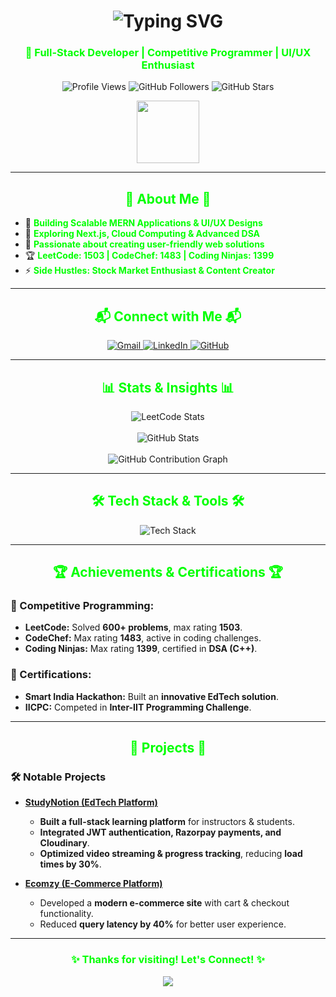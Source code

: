 <h1 align="center">
  <img src="https://readme-typing-svg.herokuapp.com/?font=Orbitron&size=40&color=%2300FF00&center=true&vCenter=true&width=600&height=70&lines=Hello+World!+🌍;+I'm+Vansh+Tambi!" alt="Typing SVG" />
</h1>

<h3 align="center" style="color:#00FF00;">🚀 Full-Stack Developer | Competitive Programmer | UI/UX Enthusiast</h3>

<p align="center">
  <img src="https://visitor-badge.laobi.icu/badge?page_id=vansh-tambi.vansh-tambi" alt="Profile Views" />
  <img src="https://img.shields.io/github/followers/vansh-tambi?color=00FF00&logo=Handshake" alt="GitHub Followers" />
  <img src="https://img.shields.io/github/stars/vansh-tambi?color=00FF00&logo=Undertale" alt="GitHub Stars" />
</p>

<p align="center">
  <img src="https://media.giphy.com/media/IP7sarl7C5lSFCw9rG/giphy.gif" width="100px" height="100px">
</p>

---

<h2 align="center" style="color:#00FF00;">🌟 About Me 🌟</h2>

- 🔭 <span style="color:#00FF00;">**Building Scalable MERN Applications & UI/UX Designs**</span>
- 🌱 <span style="color:#00FF00;">**Exploring Next.js, Cloud Computing & Advanced DSA**</span>
- 🎯 <span style="color:#00FF00;">**Passionate about creating user-friendly web solutions**</span>
- 🏆 <span style="color:#00FF00;">**LeetCode: 1503 | CodeChef: 1483 | Coding Ninjas: 1399**</span>
- ⚡ <span style="color:#00FF00;">**Side Hustles: Stock Market Enthusiast & Content Creator**</span>

---

<h2 align="center" style="color:#00FF00;">📬 Connect with Me 📬</h2>
<div align="center">
  <a href="mailto:vanshtambi@gmail.com">
    <img src="https://img.shields.io/badge/Gmail-00FF00?style=for-the-badge&logo=gmail&logoColor=white" alt="Gmail" />
  </a>
  <a href="https://www.linkedin.com/in/vansh-tambi-16773227a/" target="_blank">
    <img src="https://img.shields.io/badge/LinkedIn-00FF00?style=for-the-badge&logo=linkedin&logoColor=white" alt="LinkedIn" />
  </a>
  <a href="https://github.com/vansh-tambi" target="_blank">
    <img src="https://img.shields.io/badge/GitHub-00FF00?style=for-the-badge&logo=github&logoColor=white" alt="GitHub" />
  </a>
</div>

---

<h2 align="center" style="color:#00FF00;">📊 Stats & Insights 📊</h2>

<div align="center">
  <img src="https://leetcard.jacoblin.cool/vanshtambi?theme=dark&font=Source%20Code%20Pro&ext=heatmap" alt="LeetCode Stats" />
  <br/><br/>
  <img src="https://github-readme-stats.vercel.app/api?username=vansh-tambi&show_icons=true&theme=dark&border_color=00FF00&border_radius=10" alt="GitHub Stats" />
  <br/><br/>
  <img src="https://github-readme-activity-graph.vercel.app/graph?username=vansh-tambi&theme=github-dark-dimmed&custom_title=Activity%20Graph&hide_border=true&color=00FF00&line=00FF00&point=00FF00" alt="GitHub Contribution Graph" />
</div>

---

<h2 align="center" style="color:#00FF00;">🛠 Tech Stack & Tools 🛠</h2>

<div align="center">
  <img src="https://skillicons.dev/icons?i=react,nextjs,nodejs,express,mongodb,cpp,js,tailwind,redux,firebase,git,docker,figma,postman,latex,ae,pr,ps,canva,picsart" alt="Tech Stack" />
</div>

---

<h2 align="center" style="color:#00FF00;">🏆 Achievements & Certifications 🏆</h2>

### 🏅 Competitive Programming:
- **LeetCode:** Solved **600+ problems**, max rating **1503**.
- **CodeChef:** Max rating **1483**, active in coding challenges.
- **Coding Ninjas:** Max rating **1399**, certified in **DSA (C++)**.

### 📜 Certifications:
- **Smart India Hackathon:** Built an **innovative EdTech solution**.
- **IICPC:** Competed in **Inter-IIT Programming Challenge**.

---

<h2 align="center" style="color:#00FF00;">🚀 Projects 🚀</h2>

### 🛠 **Notable Projects**
- **[StudyNotion (EdTech Platform)](https://github.com/vansh-tambi/StudyNotion)**
  - **Built a full-stack learning platform** for instructors & students.
  - **Integrated JWT authentication, Razorpay payments, and Cloudinary**.
  - **Optimized video streaming & progress tracking**, reducing **load times by 30%**.

- **[Ecomzy (E-Commerce Platform)](https://github.com/vansh-tambi/Ecommerce-Website)**
  - Developed a **modern e-commerce site** with cart & checkout functionality.
  - Reduced **query latency by 40%** for better user experience.

---

<h3 align="center" style="color:#00FF00;">✨ Thanks for visiting! Let's Connect! ✨</h3>

<p align="center">
  <img src="https://capsule-render.vercel.app/api?type=waving&color=00FF00&height=60&section=footer"/>
</p>

